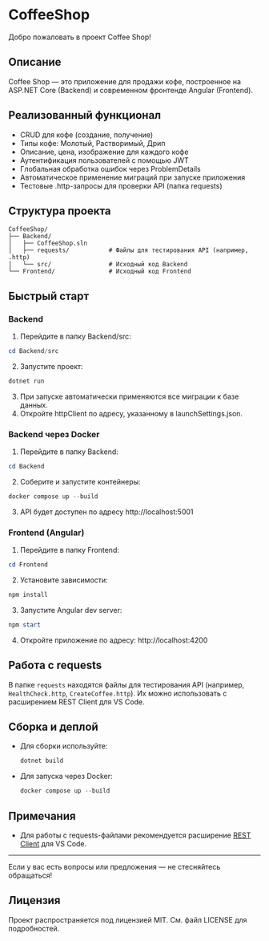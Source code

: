 # CoffeeShop

Добро пожаловать в проект Coffee Shop!

## Описание
Coffee Shop — это приложение для продажи кофе, построенное на ASP.NET Core (Backend) и современном фронтенде Angular (Frontend).

## Реализованный функционал
- CRUD для кофе (создание, получение)
- Типы кофе: Молотый, Растворимый, Дрип
- Описание, цена, изображение для каждого кофе
- Аутентификация пользователей с помощью JWT
- Глобальная обработка ошибок через ProblemDetails
- Автоматическое применение миграций при запуске приложения
- Тестовые .http-запросы для проверки API (папка requests)

## Структура проекта
```
CoffeeShop/
├── Backend/
│   ├── CoffeeShop.sln
│   ├── requests/           # Файлы для тестирования API (например, .http)
│   └── src/                # Исходный код Backend
└── Frontend/               # Исходный код Frontend
```

## Быстрый старт

### Backend
1. Перейдите в папку Backend/src:
  ```powershell
  cd Backend/src
  ```
2. Запустите проект:
  ```powershell
  dotnet run
  ```
3. При запуске автоматически применяются все миграции к базе данных.
4. Откройте httpClient по адресу, указанному в launchSettings.json.

### Backend через Docker
1. Перейдите в папку Backend:
  ```powershell
  cd Backend
  ```
2. Соберите и запустите контейнеры:
  ```powershell
  docker compose up --build
  ```
3. API будет доступен по адресу http://localhost:5001

### Frontend (Angular)
1. Перейдите в папку Frontend:
  ```powershell
  cd Frontend
  ```
2. Установите зависимости:
  ```powershell
  npm install
  ```
3. Запустите Angular dev server:
  ```powershell
  npm start
  ```
4. Откройте приложение по адресу:
  http://localhost:4200

## Работа с requests
В папке `requests` находятся файлы для тестирования API (например, `HealthCheck.http`, `CreateCoffee.http`). Их можно использовать с расширением REST Client для VS Code.

## Сборка и деплой
- Для сборки используйте:
  ```powershell
  dotnet build
  ```
- Для запуска через Docker:
  ```powershell
  docker compose up --build
  ```

## Примечания
- Для работы с requests-файлами рекомендуется расширение [REST Client](https://marketplace.visualstudio.com/items?itemName=humao.rest-client) для VS Code.

---
Если у вас есть вопросы или предложения — не стесняйтесь обращаться!

## Лицензия
Проект распространяется под лицензией MIT. См. файл LICENSE для подробностей.
